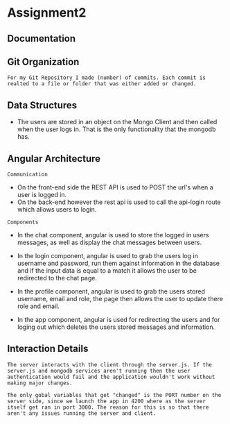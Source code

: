 # Assignment2
## Documentation
## Git Organization
`For my Git Repository I made (number) of commits. Each commit is realted to a file or folder that was either added or changed.`

## Data Structures
* The users are stored in an object on the Mongo Client and then called when the user logs in. That is the only functionality that the mongodb has.



## Angular Architecture
`Communication`
* On the front-end side the REST API is used to POST the url's when a user is logged in.
* On the back-end however the rest api is used to call the api-login route which allows users to login.

`Components`
* In the chat component, angular is used to store the logged in users messages, as well as display the chat messages between users. 

* In the login component, angular is used to grab the users log in username and password, run them against information in the database and if the input data is equal to a match it allows the user to be redirected to the chat page.

* In the profile component, angular is used to grab the users stored username, email and role, the page then allows the user to update there role and email.

* In the app component, angular is used for redirecting the users and for loging out which deletes the users stored messages and information.

## Interaction Details
`The server interacts with the client through the server.js. If the server.js and mongodb services aren't running then the user authentication would fail and the application wouldn't work without making major changes.`

`The only gobal variables that get "changed" is the PORT number on the server side, since we launch the app in 4200 where as the server itself get ran in port 3000. The reason for this is so that there aren't any issues running the server and client.`
